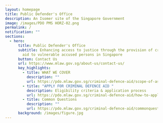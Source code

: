 ```yaml
---
layout: homepage
title: Public Defender's Office
description: An Isomer site of the Singapore Government
image: /images/PDO PMS HORZ-02.png
permalink: /
notification: ""
sections:
  - hero:
      title: Public Defender's Office
      subtitle: Enhancing access to justice through the provision of criminal defence
        aid to vulnerable accused persons in Singapore
      button: Contact Us
      url: https://www.mlaw.gov.sg/about-us/contact-us/
      key_highlights:
        - title: WHAT WE COVER
          description: ""
          url: https://pdo.mlaw.gov.sg/criminal-defence-aid/scope-of-assistance/
        - title: "APPLY FOR CRIMINAL DEFENCE AID "
          description: Eligibility criteria & application process
          url: https://pdo.mlaw.gov.sg/criminal-defence-aid/how-to-apply/
        - title: Common Questions
          description: ""
          url: https://pdo.mlaw.gov.sg/criminal-defence-aid/commonquestions/
      background: /images/figure.jpg
---
```

